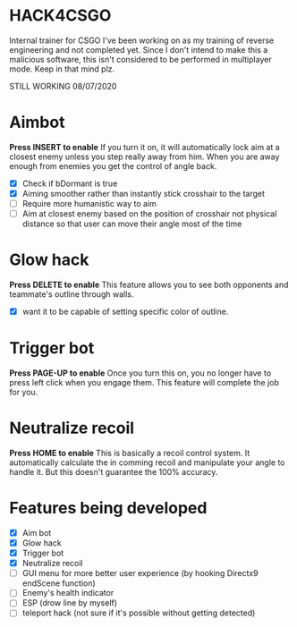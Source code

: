# HACK4CSGO
Internal trainer for CSGO I've been working on as my training of reverse engineering and not completed yet.
Since I don't intend to make this a malicious software, this isn't considered to be performed in multiplayer mode. Keep in that mind plz.

STILL WORKING 08/07/2020

# Aimbot

**Press INSERT to enable**
If you turn it on, it will automatically lock aim at a closest enemy unless you step really away from him.
When you are away enough from enemies you get the control of angle back.

- [x] Check if bDormant is true
- [x] Aiming smoother rather than instantly stick crosshair to the target
- [ ] Require more humanistic way to aim
- [ ] Aim at closest enemy based on the position of crosshair not physical distance so that user can move their angle most of the time

# Glow hack
**Press DELETE to enable**
This feature allows you to see both opponents and teammate's outline through walls.

- [x] want it to be capable of setting specific color of outline.

# Trigger bot
**Press PAGE-UP to enable**
Once you turn this on, you no longer have to press left click when you engage them.
This feature will complete the job for you.

# Neutralize recoil
**Press HOME to enable**
This is basically a recoil control system.
It automatically calculate the in comming recoil and manipulate your angle to handle it.
But this doesn't guarantee the 100% accuracy.

# Features being developed

- [x] Aim bot
- [x] Glow hack
- [x] Trigger bot
- [x] Neutralize recoil
- [ ] GUI menu for more better user experience (by hooking Directx9 endScene function)
- [ ] Enemy's health indicator
- [ ] ESP (drow line by myself)
- [ ] teleport hack (not sure if it's possible without getting detected)